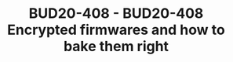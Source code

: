 ---
categories:
- BUD20
image:
  featured: 'true'
  path: https://static.linaro.org/connect/bud20/images/BUD20-408.png
session_id: BUD20-408
session_speakers:
- speaker_bio: Currently working as part of Support and Solutions team, Linaro. Responsible
    for activities related to platform security like OP-TEE, trusted firmware, boot-loaders
    etc. Also responsible for tool-chain support activities.<br /> <br /> Contributed
    in various open source projects like OP-TEE, TF-A, u-boot, edk2, Linux etc.<br
    /> <br /> Apart form technical stuff, I have keen interest in sports like badminton,
    table tennis, chess etc.
  speaker_company: Linaro
  speaker_image: http://avatars.sched.co/8/c5/7234997/avatar.jpg.320x320px.jpg?1a1
  speaker_name: Sumit Garg
  speaker_position: Software Engineer
  speaker_role: attendee, speaker
session_track: Security
tag: session
tags: Security
title: BUD20-408 - BUD20-408 Encrypted firmwares and how to bake them right
---